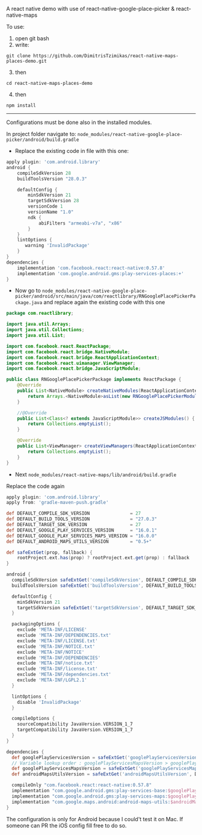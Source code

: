 A react native demo with use of react-native-google-place-picker & react-native-maps

To use: 
1) open git bash
2) write: 
```console 
git clone https://github.com/DimitrisTzimikas/react-native-maps-places-demo.git
```
3) then 
```console 
cd react-native-maps-places-demo
```
4) then 
```console
npm install
```

***

Configurations must be done also in the installed modules.

In project folder navigate to: ```node_modules/react-native-google-place-picker/android/build.gradle```

* Replace the existing code in file with this one: 

```gradle
apply plugin: 'com.android.library'
android {
    compileSdkVersion 28
    buildToolsVersion "28.0.3"

    defaultConfig {
        minSdkVersion 21
        targetSdkVersion 28
        versionCode 1
        versionName "1.0"
        ndk {
            abiFilters "armeabi-v7a", "x86"
        }
    }
    lintOptions {
       warning 'InvalidPackage'
    }
}
dependencies {
    implementation 'com.facebook.react:react-native:0.57.8'
    implementation 'com.google.android.gms:play-services-places:+'
}
```
* Now go to ```node_modules/react-native-google-place-picker/android/src/main/java/com/reactlibrary/RNGooglePlacePickerPackage.java``` and replace again the existing code with this one
```java
package com.reactlibrary;

import java.util.Arrays;
import java.util.Collections;
import java.util.List;

import com.facebook.react.ReactPackage;
import com.facebook.react.bridge.NativeModule;
import com.facebook.react.bridge.ReactApplicationContext;
import com.facebook.react.uimanager.ViewManager;
import com.facebook.react.bridge.JavaScriptModule;

public class RNGooglePlacePickerPackage implements ReactPackage {
    @Override
    public List<NativeModule> createNativeModules(ReactApplicationContext reactContext) {
        return Arrays.<NativeModule>asList(new RNGooglePlacePickerModule(reactContext));
    }

    //@Override
    public List<Class<? extends JavaScriptModule>> createJSModules() {
        return Collections.emptyList();
    }

    @Override
    public List<ViewManager> createViewManagers(ReactApplicationContext reactContext) {
        return Collections.emptyList();
    }
}
```

* Next ```node_modules/react-native-maps/lib/android/build.gradle```

Replace the code again

```gradle
apply plugin: 'com.android.library'
apply from: 'gradle-maven-push.gradle'

def DEFAULT_COMPILE_SDK_VERSION               = 27
def DEFAULT_BUILD_TOOLS_VERSION               = "27.0.3"
def DEFAULT_TARGET_SDK_VERSION                = 27
def DEFAULT_GOOGLE_PLAY_SERVICES_VERSION      = "16.0.1"
def DEFAULT_GOOGLE_PLAY_SERVICES_MAPS_VERSION = "16.0.0"
def DEFAULT_ANDROID_MAPS_UTILS_VERSION        = "0.5+"

def safeExtGet(prop, fallback) {
    rootProject.ext.has(prop) ? rootProject.ext.get(prop) : fallback
}

android {
  compileSdkVersion safeExtGet('compileSdkVersion', DEFAULT_COMPILE_SDK_VERSION)
  buildToolsVersion safeExtGet('buildToolsVersion', DEFAULT_BUILD_TOOLS_VERSION)

  defaultConfig {
    minSdkVersion 21
    targetSdkVersion safeExtGet('targetSdkVersion', DEFAULT_TARGET_SDK_VERSION)
  }

  packagingOptions {
    exclude 'META-INF/LICENSE'
    exclude 'META-INF/DEPENDENCIES.txt'
    exclude 'META-INF/LICENSE.txt'
    exclude 'META-INF/NOTICE.txt'
    exclude 'META-INF/NOTICE'
    exclude 'META-INF/DEPENDENCIES'
    exclude 'META-INF/notice.txt'
    exclude 'META-INF/license.txt'
    exclude 'META-INF/dependencies.txt'
    exclude 'META-INF/LGPL2.1'
  }

  lintOptions {
    disable 'InvalidPackage'
  }

  compileOptions {
    sourceCompatibility JavaVersion.VERSION_1_7
    targetCompatibility JavaVersion.VERSION_1_7
  }
}

dependencies {
  def googlePlayServicesVersion = safeExtGet('googlePlayServicesVersion', DEFAULT_GOOGLE_PLAY_SERVICES_VERSION)
  // Variable lookup order : googlePlayServicesMapsVersion > googlePlayServicesVersion > DEFAULT_GOOGLE_PLAY_SERVICES_MAPS_VERSION
  def googlePlayServicesMapsVersion = safeExtGet('googlePlayServicesMapsVersion', safeExtGet('googlePlayServicesVersion', DEFAULT_GOOGLE_PLAY_SERVICES_MAPS_VERSION))
  def androidMapsUtilsVersion = safeExtGet('androidMapsUtilsVersion', DEFAULT_ANDROID_MAPS_UTILS_VERSION)

  compileOnly "com.facebook.react:react-native:0.57.8"
  implementation "com.google.android.gms:play-services-base:$googlePlayServicesVersion"
  implementation "com.google.android.gms:play-services-maps:$googlePlayServicesMapsVersion"
  implementation "com.google.maps.android:android-maps-utils:$androidMapsUtilsVersion"
}

```

The configuration is only for Android because I could't test it on Mac. 
If someone can PR the iOS config fill free to do so.
